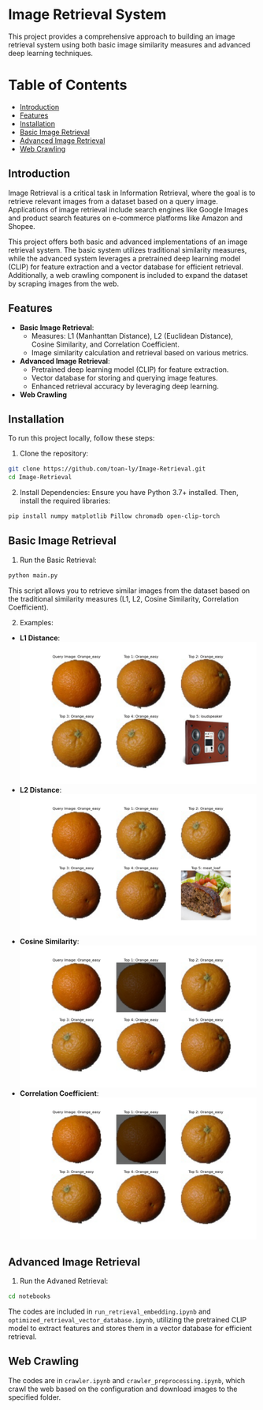 # Image Retrieval System
This project provides a comprehensive approach to building an image retrieval system using both basic image similarity measures and advanced deep learning techniques.

# Table of Contents
- [Introduction](#introduction)
- [Features](#features)
- [Installation](#installation)
- [Basic Image Retrieval](#basic-image-retrieval)
- [Advanced Image Retrieval](#advanced-image-retrieval)
- [Web Crawling](#web-crawling)

## Introduction
Image Retrieval is a critical task in Information Retrieval, where the goal is to retrieve relevant images from a dataset based on a query image. Applications of image retrieval include search engines like Google Images and product search features on e-commerce platforms like Amazon and Shopee.

This project offers both basic and advanced implementations of an image retrieval system. The basic system utilizes traditional similarity measures, while the advanced system leverages a pretrained deep learning model (CLIP) for feature extraction and a vector database for efficient retrieval. Additionally, a web crawling component is included to expand the dataset by scraping images from the web.

## Features
- **Basic Image Retrieval**:
    - Measures: L1 (Manhanttan Distance), L2 (Euclidean Distance), Cosine Similarity, and Correlation Coefficient.
    - Image similarity calculation and retrieval based on various metrics.
- **Advanced Image Retrieval**:
    - Pretrained deep learning model (CLIP) for feature extraction.
    - Vector database for storing and querying image features.
    - Enhanced retrieval accuracy by leveraging deep learning.
- **Web Crawling**

## Installation
To run this project locally, follow these steps:
1. Clone the repository:
```bash
git clone https://github.com/toan-ly/Image-Retrieval.git
cd Image-Retrieval
```

2. Install Dependencies:
Ensure you have Python 3.7+ installed. Then, install the required libraries:
```bash
pip install numpy matplotlib Pillow chromadb open-clip-torch
```

## Basic Image Retrieval
1. Run the Basic Retrieval:
```python
python main.py
```
This script allows you to retrieve similar images from the dataset based on the traditional similarity measures (L1, L2, Cosine Similarity, Correlation Coefficient).

2. Examples:
- **L1 Distance**:
![alt text](assets/demo_images/Orange_easy_l1_result.png)
- **L2 Distance**:
![alt text](assets/demo_images/Orange_easy_l2_result.png)
- **Cosine Similarity**:
![alt text](assets/demo_images/Orange_easy_cosine_similarity_result.png)
- **Correlation Coefficient**:
![alt text](assets/demo_images/Orange_easy_correlation_coefficient_result.png)

## Advanced Image Retrieval
1. Run the Advaned Retrieval:
```bash
cd notebooks
```
The codes are included in ```run_retrieval_embedding.ipynb``` and ```optimized_retrieval_vector_database.ipynb```, utilizing the pretrained CLIP model to extract features and stores them in a vector database for efficient retrieval.

## Web Crawling
The codes are in ```crawler.ipynb``` and ```crawler_preprocessing.ipynb```, which crawl the web based on the configuration and download images to the specified folder.
